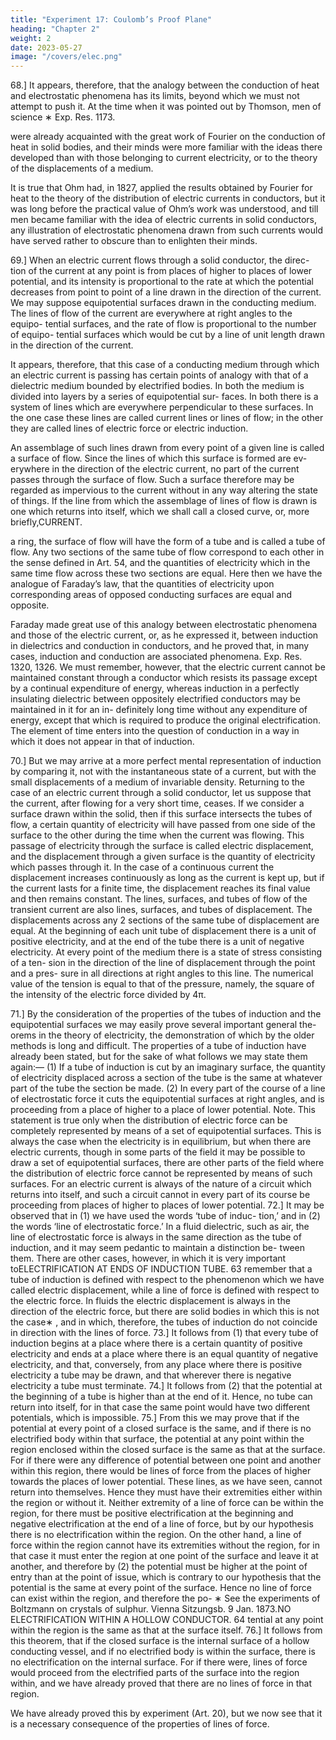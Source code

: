 ```yaml
---
title: "Experiment 17: Coulomb’s Proof Plane"
heading: "Chapter 2"
weight: 2
date: 2023-05-27
image: "/covers/elec.png"
---
```



68.] It appears, therefore, that the analogy between the conduction of heat
and electrostatic phenomena has its limits, beyond which we must not attempt
to push it. At the time when it was pointed out by Thomson, men of science
∗
Exp. Res. 1173.

were already acquainted with the great work of Fourier on the conduction of
heat in solid bodies, and their minds were more familiar with the ideas there
developed than with those belonging to current electricity, or to the theory of
the displacements of a medium.

It is true that Ohm had, in 1827, applied the results obtained by Fourier for
heat to the theory of the distribution of electric currents in conductors, but it
was long before the practical value of Ohm’s work was understood, and till
men became familiar with the idea of electric currents in solid conductors,
any illustration of electrostatic phenomena drawn from such currents would
have served rather to obscure than to enlighten their minds.

69.] When an electric current flows through a solid conductor, the direc-
tion of the current at any point is from places of higher to places of lower
potential, and its intensity is proportional to the rate at which the potential
decreases from point to point of a line drawn in the direction of the current.
We may suppose equipotential surfaces drawn in the conducting medium.
The lines of flow of the current are everywhere at right angles to the equipo-
tential surfaces, and the rate of flow is proportional to the number of equipo-
tential surfaces which would be cut by a line of unit length drawn in the
direction of the current.

It appears, therefore, that this case of a conducting medium through which
an electric current is passing has certain points of analogy with that of a
dielectric medium bounded by electrified bodies.
In both the medium is divided into layers by a series of equipotential sur-
faces. In both there is a system of lines which are everywhere perpendicular
to these surfaces. In the one case these lines are called current lines or lines
of flow; in the other they are called lines of electric force or electric induction.

An assemblage of such lines drawn from every point of a given line is
called a surface of flow. Since the lines of which this surface is formed are ev-
erywhere in the direction of the electric current, no part of the current passes
through the surface of flow. Such a surface therefore may be regarded as
impervious to the current without in any way altering the state of things.
If the line from which the assemblage of lines of flow is drawn is one
which returns into itself, which we shall call a closed curve, or, more briefly,CURRENT.

a ring, the surface of flow will have the form of a tube and is called a tube
of flow. Any two sections of the same tube of flow correspond to each other
in the sense defined in Art. 54, and the quantities of electricity which in the
same time flow across these two sections are equal.
Here then we have the analogue of Faraday’s law, that the quantities of
electricity upon corresponding areas of opposed conducting surfaces are equal
and opposite.

Faraday made great use of this analogy between electrostatic phenomena
and those of the electric current, or, as he expressed it, between induction in
dielectrics and conduction in conductors, and he proved that, in many cases,
induction and conduction are associated phenomena. Exp. Res. 1320, 1326.
We must remember, however, that the electric current cannot be maintained
constant through a conductor which resists its passage except by a continual
expenditure of energy, whereas induction in a perfectly insulating dielectric
between oppositely electrified conductors may be maintained in it for an in-
definitely long time without any expenditure of energy, except that which is
required to produce the original electrification. The element of time enters
into the question of conduction in a way in which it does not appear in that
of induction.

70.] But we may arrive at a more perfect mental representation of induction
by comparing it, not with the instantaneous state of a current, but with the
small displacements of a medium of invariable density.
Returning to the case of an electric current through a solid conductor, let
us suppose that the current, after flowing for a very short time, ceases. If
we consider a surface drawn within the solid, then if this surface intersects
the tubes of flow, a certain quantity of electricity will have passed from one
side of the surface to the other during the time when the current was flowing.
This passage of electricity through the surface is called electric displacement,
and the displacement through a given surface is the quantity of electricity
which passes through it. In the case of a continuous current the displacement
increases continuously as long as the current is kept up, but if the current lasts
for a finite time, the displacement reaches its final value and then remains
constant. The lines, surfaces, and tubes of flow of the transient current are
also lines, surfaces, and tubes of displacement. The displacements across any 2 sections of the same tube of displacement are equal. At the beginning of each unit tube of displacement there is a unit of positive electricity, and at
the end of the tube there is a unit of negative electricity.
At every point of the medium there is a state of stress consisting of a ten-
sion in the direction of the line of displacement through the point and a pres-
sure in all directions at right angles to this line. The numerical value of the
tension is equal to that of the pressure, namely, the square of the intensity of
the electric force divided by 4π.

71.] By the consideration of the properties of the tubes of induction and
the equipotential surfaces we may easily prove several important general the-
orems in the theory of electricity, the demonstration of which by the older
methods is long and difficult. The properties of a tube of induction have
already been stated, but for the sake of what follows we may state them
again:—
(1) If a tube of induction is cut by an imaginary surface, the quantity of
electricity displaced across a section of the tube is the same at whatever part
of the tube the section be made.
(2) In every part of the course of a line of electrostatic force it cuts the
equipotential surfaces at right angles, and is proceeding from a place of higher
to a place of lower potential.
Note. This statement is true only when the distribution of electric force
can be completely represented by means of a set of equipotential surfaces.
This is always the case when the electricity is in equilibrium, but when there
are electric currents, though in some parts of the field it may be possible to
draw a set of equipotential surfaces, there are other parts of the field where the
distribution of electric force cannot be represented by means of such surfaces.
For an electric current is always of the nature of a circuit which returns into
itself, and such a circuit cannot in every part of its course be proceeding from
places of higher to places of lower potential.
72.] It may be observed that in (1) we have used the words ‘tube of induc-
tion,’ and in (2) the words ‘line of electrostatic force.’ In a fluid dielectric,
such as air, the line of electrostatic force is always in the same direction as
the tube of induction, and it may seem pedantic to maintain a distinction be-
tween them. There are other cases, however, in which it is very important toELECTRIFICATION AT ENDS OF INDUCTION TUBE.
63
remember that a tube of induction is defined with respect to the phenomenon
which we have called electric displacement, while a line of force is defined
with respect to the electric force. In fluids the electric displacement is always
in the direction of the electric force, but there are solid bodies in which this is
not the case∗ , and in which, therefore, the tubes of induction do not coincide
in direction with the lines of force.
73.] It follows from (1) that every tube of induction begins at a place
where there is a certain quantity of positive electricity and ends at a place
where there is an equal quantity of negative electricity, and that, conversely,
from any place where there is positive electricity a tube may be drawn, and
that wherever there is negative electricity a tube must terminate.
74.] It follows from (2) that the potential at the beginning of a tube is
higher than at the end of it. Hence, no tube can return into itself, for in that
case the same point would have two different potentials, which is impossible.
75.] From this we may prove that if the potential at every point of a closed
surface is the same, and if there is no electrified body within that surface, the
potential at any point within the region enclosed within the closed surface is
the same as that at the surface.
For if there were any difference of potential between one point and another
within this region, there would be lines of force from the places of higher
towards the places of lower potential. These lines, as we have seen, cannot
return into themselves. Hence they must have their extremities either within
the region or without it. Neither extremity of a line of force can be within the
region, for there must be positive electrification at the beginning and negative
electrification at the end of a line of force, but by our hypothesis there is no
electrification within the region. On the other hand, a line of force within
the region cannot have its extremities without the region, for in that case it
must enter the region at one point of the surface and leave it at another, and
therefore by (2) the potential must be higher at the point of entry than at the
point of issue, which is contrary to our hypothesis that the potential is the
same at every point of the surface.
Hence no line of force can exist within the region, and therefore the po-
∗
See the experiments of Boltzmann on crystals of sulphur. Vienna Sitzungsb. 9 Jan. 1873.NO ELECTRIFICATION WITHIN A HOLLOW CONDUCTOR.
64
tential at any point within the region is the same as that at the surface itself.
76.] It follows from this theorem, that if the closed surface is the internal
surface of a hollow conducting vessel, and if no electrified body is within the
surface, there is no electrification on the internal surface. For if there were,
lines of force would proceed from the electrified parts of the surface into the
region within, and we have already proved that there are no lines of force in
that region.

We have already proved this by experiment (Art. 20), but we now see that
it is a necessary consequence of the properties of lines of force.

